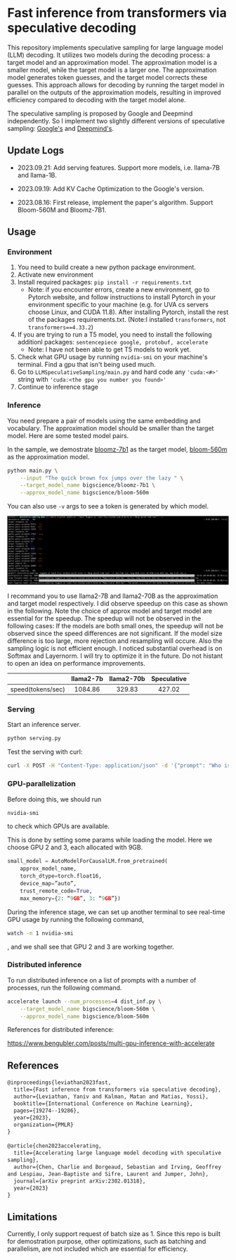 # Fast inference from transformers via speculative decoding

This repository implements speculative sampling for large language model (LLM) decoding. It utilizes two models during the decoding process: a target model and an approximation model. The approximation model is a smaller model, while the target model is a larger one. The approximation model generates token guesses, and the target model corrects these guesses. This approach allows for decoding by running the target model in parallel on the outputs of the approximation models, resulting in improved efficiency compared to decoding with the target model alone.

The speculative sampling is proposed by Google and Deepmind independently. So I implement two slightly different versions of speculative sampling: [Google's](https://arxiv.org/abs/2211.17192) and [Deepmind's](https://arxiv.org/abs/2302.01318).

## Update Logs

- 2023.09.21: Add serving features. Support more models, i.e. llama-7B and llama-1B.

- 2023.09.19: Add KV Cache Optimization to the Google's version.

- 2023.08.16: First release, implement the paper's algorithm. Support Bloom-560M and Bloomz-7B1.

## Usage

### Environment 
1. You need to build create a new python package environment.
2. Activate new environment
3. Install required packages: `pip install -r requirements.txt`
   - Note: if you encounter errors, create a new environment, go to Pytorch website, and follow instructions to install Pytorch in your environment specific to your machine (e.g. for UVA cs servers choose Linux, and CUDA 11.8). After installing Pytorch, install the rest of the packages requirements.txt. (Note:I installed `transformers`, not `transformers==4.33.2`)
4. If you are trying to run a T5 model, you need to install the following additionl packages: ```sentencepiece google, protobuf, accelerate```
    - Note: I have not been able to get T5 models to work yet.
5. Check what GPU usage by running `nvidia-smi` on your machine's terminal. Find a gpu that isn't being used much.
6. Go to `LLMSpeculativeSampling/main.py` and hard code any `'cuda:<#>'` string with `'cuda:<the gpu you number you found>'`
7. Continue to inference stage

### Inference
You need prepare a pair of models using the same embedding and vocabulary. The approximation model should be smaller than the target model. Here are some
tested model pairs.


</center>

In the sample, we demostrate [bloomz-7b1](https://huggingface.co/bigscience/bloomz-7b1/tree/main) as the target model, [bloom-560m](https://huggingface.co/bigscience/bloom-560m/tree/main) as the approximation model. 

```bash
python main.py \
    --input "The quick brown fox jumps over the lazy " \
    --target_model_name bigscience/bloomz-7b1 \
    --approx_model_name bigscience/bloom-560m
```

You can also use `-v` args to see a token is generated by which model.

![example image](./imgs/sps.jpg "console output")

I recommand you to use llama2-7B and llama2-70B as the approximation and target model respectively. I did observe speedup on this case as shown in the following.
Note the choice of approx model and target model are essential for the speedup. The speedup will not be observed in the following cases:
If the models are both small ones, the speedup will not be observed since the speed differences are not significant.
If the model size difference is too large, more rejection and resampling will occure.
Also the sampling logic is not efficient enough. I noticed substantial overhead is on Softmax and Layernorm. I will try to optimize it in the future.
Do not histant to open an idea on performance improvements.

|    | llama2-7b | llama2-70b | Speculative |
|--------------|:--------------:|:--------------:|:--------------:|
| speed(tokens/sec) | 1084.86 | 329.83 | 427.02 |

### Serving
Start an inference server.
```bash
python serving.py
```

Test the serving with curl:
```bash
curl -X POST -H "Content-Type: application/json" -d '{"prompt": "Who is the president of the USA"}' http://127.0.0.1:5000/predict

```
### GPU-parallelization
Before doing this, we should run
```bash
nvidia-smi
```
to check which GPUs are available. 

This is done by setting some params while loading the model. Here we choose GPU 2 and 3, each allocated with 9GB.

```python
small_model = AutoModelForCausalLM.from_pretrained(
	approx_model_name,
	torch_dtype=torch.float16,
	device_map=”auto”,
	trust_remote_code=True,
	max_memory={2: “9GB”, 3: “9GB”})
```
During the inference stage, we can set up another terminal to see real-time GPU usage by running the following command,
```bash
watch -n 1 nvidia-smi
```
, and we shall see that GPU 2 and 3 are working together.


### Distributed inference
To run distributed inference on a list of prompts with a number of processes, run the following command.
```bash
accelerate launch --num_processes=4 dist_inf.py \
    --target_model_name bigscience/bloom-560m \
    --approx_model_name bigscience/bloom-560m

```
References for distributed inference:

https://www.bengubler.com/posts/multi-gpu-inference-with-accelerate


## References
```
@inproceedings{leviathan2023fast,
  title={Fast inference from transformers via speculative decoding},
  author={Leviathan, Yaniv and Kalman, Matan and Matias, Yossi},
  booktitle={International Conference on Machine Learning},
  pages={19274--19286},
  year={2023},
  organization={PMLR}
}

@article{chen2023accelerating,
  title={Accelerating large language model decoding with speculative sampling},
  author={Chen, Charlie and Borgeaud, Sebastian and Irving, Geoffrey and Lespiau, Jean-Baptiste and Sifre, Laurent and Jumper, John},
  journal={arXiv preprint arXiv:2302.01318},
  year={2023}
}
```

## Limitations
Currently, I only support request of batch size as 1.
Since this repo is built for demostration purpose, other optimizations, such as batching and parallelism, are not included which are essential for efficiency.
